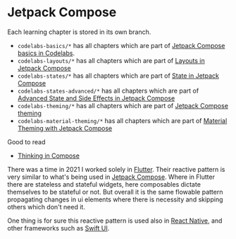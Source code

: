 # Jetpack Compose

Each learning chapter is stored in its own branch.

- `codelabs-basics/*` has all chapters which are part of [Jetpack Compose basics in Codelabs](https://developer.android.com/codelabs/jetpack-compose-basics).
- `codelabs-layouts/*` has all chapters which are part of [Layouts in Jetpack Compose](https://developer.android.com/codelabs/jetpack-compose-layouts)
- `codelabs-states/*` has all chapters which are part of [State in Jetpack Compose](https://developer.android.com/codelabs/jetpack-compose-state)
- `codelabs-states-advanced/*` has all chapters which are part of [Advanced State and Side Effects in Jetpack Compose](https://developer.android.com/codelabs/jetpack-compose-advanced-state-side-effects)
- `codelabs-theming/*` has all chapters which are part of [Jetpack Compose theming](https://developer.android.com/codelabs/jetpack-compose-theming)
- `codelabs-material-theming/*` has all chapters which are part of [Material Theming with Jetpack Compose](https://developer.android.com/codelabs/basic-android-kotlin-compose-material-theming)

Good to read

- [Thinking in Compose](https://developer.android.com/jetpack/compose/mental-model)

There was a time in 2021 I worked solely in [Flutter](https://flutter.dev/). Their reactive pattern is very similar to what's being used in [Jetpack Compose](https://developer.android.com/jetpack/compose). Where in Flutter there are stateless and stateful widgets, here composables dictate themselves to be stateful or not. But overall it is the same flowable pattern propagating changes in ui elements where there is necessity and skipping others which don't need it.

One thing is for sure this reactive pattern is used also in [React Native](https://reactnative.dev/), and other frameworks such as [Swift UI](https://developer.apple.com/xcode/swiftui/).